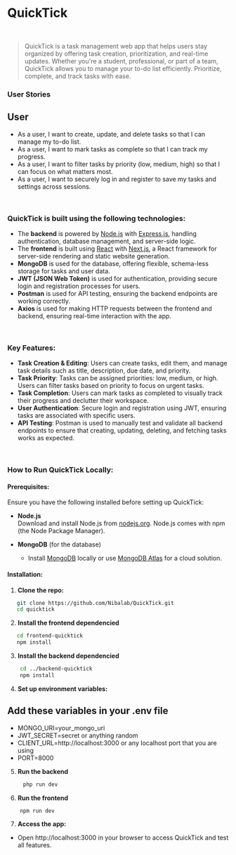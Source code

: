 # QuickTick

<br>

<!-- project philosophy -->

> QuickTick is a task management web app that helps users stay organized by offering task creation, prioritization, and real-time updates. Whether you're a student, professional, or part of a team, QuickTick allows you to manage your to-do list efficiently. Prioritize, complete, and track tasks with ease.

### User Stories

## User

- As a user, I want to create, update, and delete tasks so that I can manage my to-do list.
- As a user, I want to mark tasks as complete so that I can track my progress.
- As a user, I want to filter tasks by priority (low, medium, high) so that I can focus on what matters most.
- As a user, I want to securely log in and register to save my tasks and settings across sessions.

<br>

<!-- Tech stack -->

### QuickTick is built using the following technologies:

- The **backend** is powered by [Node.js](https://nodejs.org/en/) with [Express.js](https://expressjs.com/), handling authentication, database management, and server-side logic.
- The **frontend** is built using [React](https://reactjs.org/) with [Next.js](https://nextjs.org/), a React framework for server-side rendering and static website generation.
- **MongoDB** is used for the database, offering flexible, schema-less storage for tasks and user data.
- **JWT (JSON Web Token)** is used for authentication, providing secure login and registration processes for users.
- **Postman** is used for API testing, ensuring the backend endpoints are working correctly.
- **Axios** is used for making HTTP requests between the frontend and backend, ensuring real-time interaction with the app.

<br>

<!-- Task Management Features -->

### Key Features:

- **Task Creation & Editing**: Users can create tasks, edit them, and manage task details such as title, description, due date, and priority.
- **Task Priority**: Tasks can be assigned priorities: low, medium, or high. Users can filter tasks based on priority to focus on urgent tasks.
- **Task Completion**: Users can mark tasks as completed to visually track their progress and declutter their workspace.
- **User Authentication**: Secure login and registration using JWT, ensuring tasks are associated with specific users.
- **API Testing**: Postman is used to manually test and validate all backend endpoints to ensure that creating, updating, deleting, and fetching tasks works as expected.

<br>

<!-- How to run -->
### How to Run QuickTick Locally:

#### Prerequisites:
Ensure you have the following installed before setting up QuickTick:

* **Node.js**  
  Download and install Node.js from [nodejs.org](https://nodejs.org/). Node.js comes with npm (the Node Package Manager).

* **MongoDB** (for the database)  
  - Install [MongoDB](https://www.mongodb.com/try/download/community) locally or use [MongoDB Atlas](https://www.mongodb.com/cloud/atlas) for a cloud solution.

#### Installation:

1. **Clone the repo:**
```sh
   git clone https://github.com/Nibalab/QuickTick.git
   cd quicktick
   ```
2. **Install the frontend dependencied**
```sh
   cd frontend-quicktick
   npm install
   ```
3. **Install the backend dependencied**
```sh
    cd ../backend-quicktick
    npm install
   ``` 
4. **Set up environment variables:**
  ## Add these variables in your .env file 
* MONGO_URI=your_mongo_uri
* JWT_SECRET=secret or anything random
* CLIENT_URL=http://localhost:3000 or any localhost port that you are using
* PORT=8000

5. **Run the backend**
```sh
     php run dev
   ``` 
6. **Run the frontend**
```sh
    npm run dev
   ``` 
7. **Access the app:**
*  Open http://localhost:3000 in your browser to access QuickTick and test all features.



   
   
         

